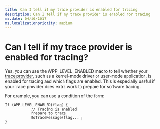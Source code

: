 ```yaml
---
title: Can I tell if my trace provider is enabled for tracing
description: Can I tell if my trace provider is enabled for tracing
ms.date: 04/20/2017
ms.localizationpriority: medium
---
```


# Can I tell if my trace provider is enabled for tracing?


Yes, you can use the WPP\_LEVEL\_ENABLED macro to tell whether your [trace provider](trace-provider.md), such as a kernel-mode driver or user-mode application, is enabled for tracing and which flags are enabled. This is especially useful if your trace provider does extra work to prepare for software tracing.

For example, you can use a condition of the form:

```
If (WPP_LEVEL_ENABLED(flag) {
            // Tracing is enabled
            Prepare to trace
            DoTraceMessage(flag...);
}
```

 

 





